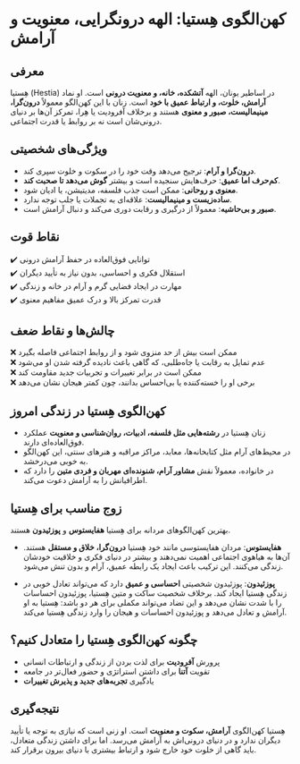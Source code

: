 # کهن‌الگوی هِستیا: الهه درونگرایی، معنویت و آرامش

## معرفی

هِستیا (Hestia) در اساطیر یونان، الهه **آتشکده، خانه، و معنویت درونی** است. او نماد **آرامش، خلوت، و ارتباط عمیق با خود** است. زنان با این کهن‌الگو معمولاً **درون‌گرا، مینیمالیست، صبور و معنوی** هستند و برخلاف آفرودیت یا هِرا، تمرکز آن‌ها بر دنیای درونی‌شان است نه بر روابط یا قدرت اجتماعی.

## ویژگی‌های شخصیتی

- **درون‌گرا و آرام**: ترجیح می‌دهد وقت خود را در سکوت و خلوت سپری کند.
- **کم‌حرف اما عمیق**: حرف‌هایش سنجیده است و بیشتر **گوش می‌دهد تا صحبت کند**.
- **معنوی و روحانی**: ممکن است جذب فلسفه، مدیتیشن، یا ادیان شود.
- **ساده‌زیست و مینیمالیست**: علاقه‌ای به تجملات یا جلب توجه ندارد.
- **صبور و بی‌حاشیه**: معمولاً از درگیری و رقابت دوری می‌کند و دنبال آرامش است.

## نقاط قوت

✔️ توانایی فوق‌العاده در حفظ آرامش درونی  
✔️ استقلال فکری و احساسی، بدون نیاز به تأیید دیگران  
✔️ مهارت در ایجاد فضایی گرم و آرام در خانه و زندگی  
✔️ قدرت تمرکز بالا و درک عمیق مفاهیم معنوی

## چالش‌ها و نقاط ضعف

❌ ممکن است بیش از حد منزوی شود و از روابط اجتماعی فاصله بگیرد  
❌ عدم تمایل به رقابت یا جاه‌طلبی، که گاهی باعث نادیده گرفته شدن او می‌شود  
❌ ممکن است در برابر تغییرات و تجربیات جدید مقاومت کند  
❌ برخی او را خسته‌کننده یا بی‌احساس بدانند، چون کمتر هیجان نشان می‌دهد

## کهن‌الگوی هِستیا در زندگی امروز

- زنان هِستیا در **رشته‌هایی مثل فلسفه، ادبیات، روان‌شناسی و معنویت** عملکرد فوق‌العاده‌ای دارند.
- در محیط‌های آرام مثل کتابخانه‌ها، معابد، مراکز مراقبه و هنرهای سنتی، این کهن‌الگو به خوبی می‌درخشد.
- در خانواده، معمولاً نقش **مشاور آرام، شنونده‌ای مهربان و فردی متین** را دارد که اطرافیانش را به آرامش دعوت می‌کند.

## زوج مناسب برای هِستیا

بهترین کهن‌الگوهای مردانه برای هِستیا **هفایستوس** و **پوزئیدون** هستند.

- **هفایستوس**: مردان هفایستوسی مانند خود هِستیا **درون‌گرا، خلاق و مستقل** هستند. آن‌ها به هیاهوی اجتماعی اهمیت نمی‌دهند و بیشتر در دنیای فکری و خلاقیت خودشان زندگی می‌کنند. این ترکیب باعث ایجاد یک رابطه عمیق، آرام و بدون تنش می‌شود.

- **پوزئیدون**: پوزئیدون شخصیتی **احساسی و عمیق** دارد که می‌تواند تعادل خوبی در زندگی هِستیا ایجاد کند. برخلاف شخصیت ساکت و متین هِستیا، پوزئیدون احساسات را با شدت نشان می‌دهد و این تضاد می‌تواند مکملی برای هر دو باشد: هِستیا به او آرامش و تعادل می‌دهد و پوزئیدون احساسات و هیجان را وارد زندگی هِستیا می‌کند.

## چگونه کهن‌الگوی هِستیا را متعادل کنیم؟

- پرورش **آفرودیت** برای لذت بردن از زندگی و ارتباطات انسانی
- تقویت **آتنا** برای داشتن استراتژی و حضور فعال‌تر در جامعه
- یادگیری **تجربه‌های جدید و پذیرش تغییرات**

## نتیجه‌گیری

هِستیا کهن‌الگوی **آرامش، سکوت و معنویت** است. او زنی است که نیازی به توجه یا تأیید دیگران ندارد و در دنیای درونی‌اش به آرامش می‌رسد. اما برای داشتن زندگی متعادل، باید گاهی از خلوت خود خارج شود و ارتباط بیشتری با دنیای بیرون برقرار کند.
